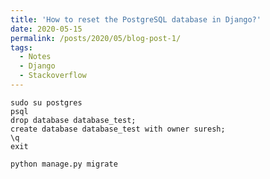 ```yaml
---
title: 'How to reset the PostgreSQL database in Django?'
date: 2020-05-15
permalink: /posts/2020/05/blog-post-1/
tags:
  - Notes
  - Django
  - Stackoverflow
---
```


    sudo su postgres
    psql
    drop database database_test;
    create database database_test with owner suresh;
    \q
    exit

    python manage.py migrate
